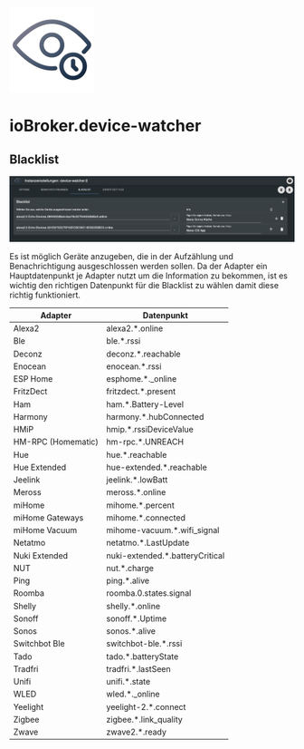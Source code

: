 ![Logo](../../admin/device-watcher.png)
# ioBroker.device-watcher

## Blacklist

![addBlacklist](img/add_blacklist.png)

Es ist möglich Geräte anzugeben, die in der Aufzählung und Benachrichtigung ausgeschlossen werden sollen. Da der Adapter ein Hauptdatenpunkt je Adapter nutzt um die Information zu bekommen, ist es wichtig den richtigen Datenpunkt für die Blacklist zu wählen damit diese richtig funktioniert. 


| Adapter            | Datenpunkt                      |
|--------------------|---------------------------------|
| Alexa2             | alexa2.*.online                 |
| Ble                | ble.*.rssi                      |
| Deconz             | deconz.*.reachable              |
| Enocean            | enocean.*.rssi                  |
| ESP Home           | esphome.*._online               |
| FritzDect          | fritzdect.*.present             |
| Ham                | ham.*.Battery-Level             |
| Harmony            | harmony.*.hubConnected          |
| HMiP               | hmip.*.rssiDeviceValue          |
| HM-RPC (Homematic) | hm-rpc.*.UNREACH                |
| Hue                | hue.*.reachable                 |
| Hue Extended       | hue-extended.*.reachable        |
| Jeelink            | jeelink.*.lowBatt               |
| Meross             | meross.*.online                 |
| miHome             | mihome.*.percent                |
| miHome Gateways    | mihome.*.connected              |
| miHome Vacuum      | mihome-vacuum.*.wifi_signal     |
| Netatmo            | netatmo.*.LastUpdate            |
| Nuki Extended      | nuki-extended.*.batteryCritical |
| NUT                | nut.*.charge                    |
| Ping               | ping.*.alive                    |
| Roomba             | roomba.0.states.signal          |
| Shelly             | shelly.*.online                 |
| Sonoff             | sonoff.*.Uptime                 |
| Sonos              | sonos.*.alive                   |
| Switchbot Ble      | switchbot-ble.*.rssi            |
| Tado               | tado.*.batteryState             |
| Tradfri            | tradfri.*.lastSeen              |
| Unifi              | unifi.*.state                   |
| WLED               | wled.*._online                  |
| Yeelight           | yeelight-2.*.connect            |
| Zigbee             | zigbee.*.link_quality           |
| Zwave              | zwave2.*.ready                  |
